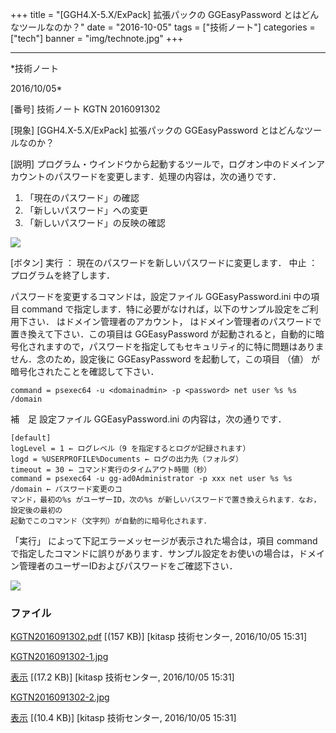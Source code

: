 ﻿+++
title = "[GGH4.X-5.X/ExPack] 拡張パックの GGEasyPassword とはどんなツールなのか？"
date = "2016-10-05"
tags = ["技術ノート"]
categories = ["tech"]
banner = "img/technote.jpg"
+++

-----------------------------------------------------------------------------------------------------------------------------

*技術ノート

2016/10/05*


[番号]
技術ノート KGTN 2016091302

[現象]
[GGH4.X-5.X/ExPack] 拡張パックの GGEasyPassword
とはどんなツールなのか？

[説明]
プログラム・ウインドウから起動するツールで，ログオン中のドメインアカウントのパスワードを変更します．処理の内容は，次の通りです．

1. 「現在のパスワード」の確認
2. 「新しいパスワード」への変更
3. 「新しいパスワード」の反映の確認

![](http://techreport.kitasp.net/attachments/download/3070/KGTN2016091302-1.jpg)

[ボタン]
実行 ： 現在のパスワードを新しいパスワードに変更します．
中止 ： プログラムを終了します．

パスワードを変更するコマンドは，設定ファイル GGEasyPassword.ini 中の項目
command
で指定します．特に必要がなければ，以下のサンプル設定をご利用下さい．
<domainadmin> はドメイン管理者のアカウント， <password>
はドメイン管理者のパスワードで置き換えて下さい．この項目は
GGEasyPassword
が起動されると，自動的に暗号化されますので，パスワードを指定してもセキュリティ的に特に問題はありません．念のため，設定後に
GGEasyPassword を起動して，この項目 （値）
が暗号化されたことを確認して下さい．

    command = psexec64 -u <domainadmin> -p <password> net user %s %s /domain

補　足
設定ファイル GGEasyPassword.ini の内容は，次の通りです．

    [default]
    logLevel = 1 ← ログレベル（9 を指定するとログが記録されます）
    logd = %USERPROFILE%Documents ← ログの出力先（フォルダ）
    timeout = 30 ← コマンド実行のタイムアウト時間（秒）
    command = psexec64 -u gg-ad0Administrator -p xxx net user %s %s /domain ← パスワード変更のコ
    マンド，最初の%s がユーザーID，次の%s が新しいパスワードで置き換えられます．なお，設定後の最初の
    起動でこのコマンド（文字列）が自動的に暗号化されます．

「実行」 によって下記エラーメッセージが表示された場合は，項目 command
で指定したコマンドに誤りがあります．サンプル設定をお使いの場合は，ドメイン管理者のユーザーIDおよびパスワードをご確認下さい．

![](http://techreport.kitasp.net/attachments/download/3071/KGTN2016091302-2.jpg)


### ファイル

 
 


[KGTN2016091302.pdf](http://techreport.kitasp.net/attachments/download/3069/KGTN2016091302.pdf)
 [(157 KB)] [kitasp 技術センター, 2016/10/05
15:31]

[KGTN2016091302-1.jpg](http://techreport.kitasp.net/attachments/download/3070/KGTN2016091302-1.jpg)

[表示](http://techreport.kitasp.net/attachments/3070/KGTN2016091302-1.jpg "表示")
 [(17.2 KB)] [kitasp 技術センター, 2016/10/05
15:31]

[KGTN2016091302-2.jpg](http://techreport.kitasp.net/attachments/download/3071/KGTN2016091302-2.jpg)

[表示](http://techreport.kitasp.net/attachments/3071/KGTN2016091302-2.jpg "表示")
 [(10.4 KB)] [kitasp 技術センター, 2016/10/05
15:31]


 


 

